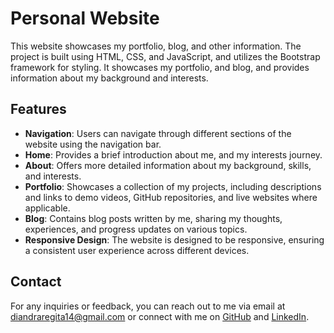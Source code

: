 # Personal Website

This website showcases my portfolio, blog, and other information. The project is built using HTML, CSS, and JavaScript, and utilizes the Bootstrap framework for styling. It showcases my portfolio, and blog, and provides information about my background and interests.

## Features
- **Navigation**: Users can navigate through different sections of the website using the navigation bar.
- **Home**: Provides a brief introduction about me, and my interests journey.
- **About**: Offers more detailed information about my background, skills, and interests.
- **Portfolio**: Showcases a collection of my projects, including descriptions and links to demo videos, GitHub repositories, and live websites where applicable.
- **Blog**: Contains blog posts written by me, sharing my thoughts, experiences, and progress updates on various topics.
- **Responsive Design**: The website is designed to be responsive, ensuring a consistent user experience across different devices.

## Contact
For any inquiries or feedback, you can reach out to me via email at [diandraregita14@gmail.com](mailto:diandraregita14@gmail.com) or connect with me on [GitHub](https://github.com/diandrarad) and [LinkedIn](http://linkedin.com/in/diandradamanik).
